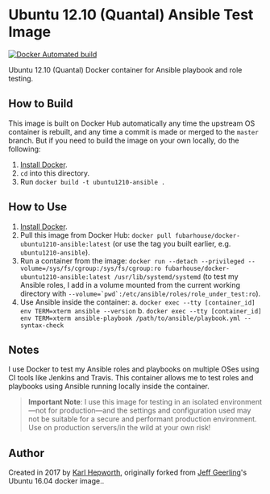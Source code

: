 # Ubuntu 12.10 (Quantal) Ansible Test Image

[![Docker Automated build](https://img.shields.io/docker/automated/fubarhouse/docker-ubuntu1210-ansible.svg?maxAge=2592000)](https://hub.docker.com/r/fubarhouse/docker-ubuntu1210-ansible/)

Ubuntu 12.10 (Quantal) Docker container for Ansible playbook and role testing.

## How to Build

This image is built on Docker Hub automatically any time the upstream OS container is rebuilt, and any time a commit is made or merged to the `master` branch. But if you need to build the image on your own locally, do the following:

  1. [Install Docker](https://docs.docker.com/engine/installation/).
  2. `cd` into this directory.
  3. Run `docker build -t ubuntu1210-ansible .`

## How to Use

  1. [Install Docker](https://docs.docker.com/engine/installation/).
  2. Pull this image from Docker Hub: `docker pull fubarhouse/docker-ubuntu1210-ansible:latest` (or use the tag you built earlier, e.g. `ubuntu1210-ansible`).
  3. Run a container from the image: `docker run --detach --privileged --volume=/sys/fs/cgroup:/sys/fs/cgroup:ro fubarhouse/docker-ubuntu1210-ansible:latest /usr/lib/systemd/systemd` (to test my Ansible roles, I add in a volume mounted from the current working directory with ``--volume=`pwd`:/etc/ansible/roles/role_under_test:ro``).
  4. Use Ansible inside the container:
    a. `docker exec --tty [container_id] env TERM=xterm ansible --version`
    b. `docker exec --tty [container_id] env TERM=xterm ansible-playbook /path/to/ansible/playbook.yml --syntax-check`

## Notes

I use Docker to test my Ansible roles and playbooks on multiple OSes using CI tools like Jenkins and Travis. This container allows me to test roles and playbooks using Ansible running locally inside the container.

> **Important Note**: I use this image for testing in an isolated environment—not for production—and the settings and configuration used may not be suitable for a secure and performant production environment. Use on production servers/in the wild at your own risk!

## Author

Created in 2017 by [Karl Hepworth](https://twitter.com/fubarhouse), originally forked from [Jeff Geerling](http://jeffgeerling.com/)'s Ubuntu 16.04 docker image..
